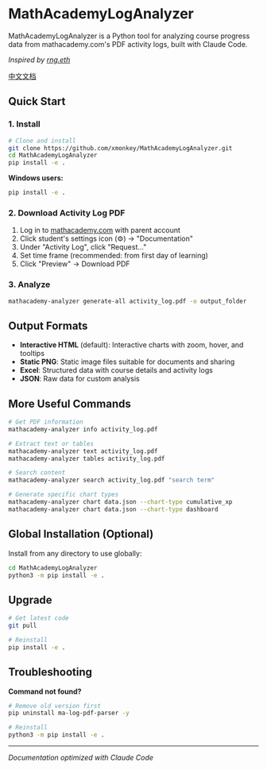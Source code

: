 # MathAcademyLogAnalyzer

MathAcademyLogAnalyzer is a Python tool for analyzing course progress data from mathacademy.com's PDF activity logs, built with Claude Code.

*Inspired by [rng.eth](https://x.com/crackedmonk/status/1962663418089107666)*

[中文文档](README_zh.md)

## Quick Start

### 1. Install
```bash
# Clone and install
git clone https://github.com/xmonkey/MathAcademyLogAnalyzer.git
cd MathAcademyLogAnalyzer
pip install -e .
```

**Windows users:**
```cmd
pip install -e .
```

### 2. Download Activity Log PDF
1. Log in to [mathacademy.com](https://mathacademy.com) with parent account
2. Click student's settings icon (⚙️) → "Documentation"
3. Under "Activity Log", click "Request..."
4. Set time frame (recommended: from first day of learning)
5. Click "Preview" → Download PDF

### 3. Analyze
```bash
mathacademy-analyzer generate-all activity_log.pdf -o output_folder
```

## Output Formats
- **Interactive HTML** (default): Interactive charts with zoom, hover, and tooltips
- **Static PNG**: Static image files suitable for documents and sharing
- **Excel**: Structured data with course details and activity logs
- **JSON**: Raw data for custom analysis

## More Useful Commands
```bash
# Get PDF information
mathacademy-analyzer info activity_log.pdf

# Extract text or tables
mathacademy-analyzer text activity_log.pdf
mathacademy-analyzer tables activity_log.pdf

# Search content
mathacademy-analyzer search activity_log.pdf "search term"

# Generate specific chart types
mathacademy-analyzer chart data.json --chart-type cumulative_xp
mathacademy-analyzer chart data.json --chart-type dashboard
```

## Global Installation (Optional)

Install from any directory to use globally:

```bash
cd MathAcademyLogAnalyzer
python3 -m pip install -e .
```

## Upgrade

```bash
# Get latest code
git pull

# Reinstall
pip install -e .
```

## Troubleshooting

**Command not found?**
```bash
# Remove old version first
pip uninstall ma-log-pdf-parser -y

# Reinstall
python3 -m pip install -e .
```

---

*Documentation optimized with Claude Code*